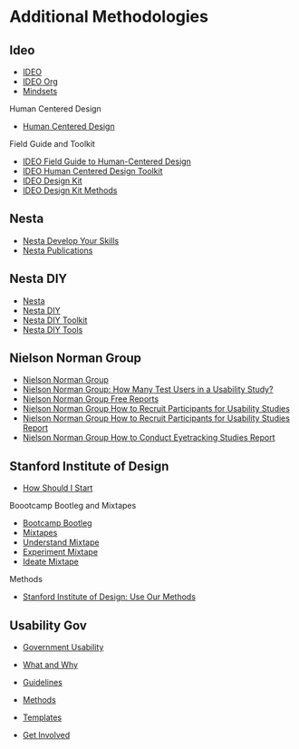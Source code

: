 # Additional Methodologies

## Ideo
*   [IDEO](http://www.ideo.com)
*   [IDEO Org](http://www.ideo.org)
*   [Mindsets](http://www.designkit.org/mindsets)

Human Centered Design
*   [Human Centered Design](http://www.designkit.org/human-centered-design)

Field Guide and Toolkit
*   [IDEO Field Guide to Human-Centered Design](http://www.designkit.org/resources/1) 
*   [IDEO Human Centered Design Toolkit](http://d1r3w4d5z5a88i.cloudfront.net/assets/toolkit/IDEO.org_HCD_ToolKit_English-5fef26ba5fa5761a3b021057d1d4a851.pdf) 
*   [IDEO Design Kit](http://www.designkit.org)
*   [IDEO Design Kit Methods](http://www.designkit.org/methods)

## Nesta 

*   [Nesta Develop Your Skills](http://www.nesta.org.uk/develop-your-skills)
*   [Nesta Publications](http://www.nesta.org.uk/publications)

## Nesta DIY

*   [Nesta](http://www.nesta.org.uk)
*   [Nesta DIY](http://diytoolkit.org)
*   [Nesta DIY Toolkit](http://diytoolkit.org/download-diy-toolkit)
*   [Nesta DIY Tools](http://diytoolkit.org/tools)

## Nielson Norman Group

*   [Nielson Norman Group](http://www.nngroup.com)
*   [Nielson Norman Group: How Many Test Users in a Usability Study?](http://www.nngroup.com/articles/how-many-test-users)
*   [Nielson Norman Group Free Reports](http://www.nngroup.com/reports/free)
*   [Nielson Norman Group How to Recruit Participants for Usability Studies](http://www.nngroup.com/reports/how-to-recruit-participants-usability-studies)
*   [Nielson Norman Group How to Recruit Participants for Usability Studies Report](http://media.nngroup.com/media/reports/free/How_To_Recruit_Participants_for_Usability_Studies.pdf)
*   [Nielson Norman Group How to Conduct Eyetracking Studies Report](http://media.nngroup.com/media/reports/free/How_to_Conduct_Eyetracking_Studies.pdf)

## Stanford Institute of Design
*   [How Should I Start](http://dschool.stanford.edu/dgift/chart-a-new-course/how-should-i-start)

Boootcamp Bootleg and Mixtapes
*   [Bootcamp Bootleg](http://dschool.stanford.edu/wp-content/uploads/2013/10/METHODCARDS-v3-slim.pdf)
*   [Mixtapes](http://dschool.stanford.edu/dgift/chart-a-new-courses) 
*   [Understand Mixtape](http://dschool.stanford.edu/wp-content/uploads/2012/02/understand-mixtape-v8.pdf) 
*   [Experiment Mixtape](http://dschool.stanford.edu/wp-content/uploads/2012/02/experiment-mixtape-v8.pdf) 
*   [Ideate Mixtape](http://dschool.stanford.edu/wp-content/uploads/2012/02/ideate-mixtape-v8.pdf) 


Methods
*   [Stanford Institute of Design: Use Our Methods](http://dschool.stanford.edu/use-our-methods) 

## Usability Gov

*   [Government Usability](http://www.usability.gov)

*   [What and Why](http://www.usability.gov/what-and-why/index.html)
*   [Guidelines](http://guidelines.usability.gov)
*   [Methods](http://www.usability.gov/how-to-and-tools/methods/index.html)
*   [Templates](http://www.usability.gov/how-to-and-tools/resources/templates.html)
*   [Get Involved](http://www.usability.gov/get-involved/blog)
